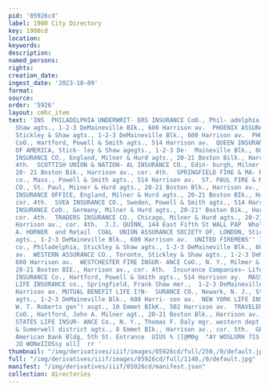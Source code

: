 ```yaml
---
pid: '05926cd'
label: 1900 City Directory
key: 1900cd
location: 
keywords: 
description: 
named_persons: 
rights: 
creation_date: 
ingest_date: '2023-10-09'
format: 
source: 
order: '5926'
layout: cmhc_item
text: 'INS  PHILADELPHIA UNDERWRIT- ERS INSURANCE CoO., Phil- adelphia, Stickley &
  Shaw agts., 1-2-3 DeMaineville BIk., 600 Harrison av.  PHOENIX ASSURANCE CO., London,
  Stickley & Shaw agts., 1-2-3 DeMaineville Blk., 600 Harrison av.  PHOENIX INSURANCE
  CoO., Hartford, Powell & Smith agts., 514 Harrison av.  QUEEN INSURANCE COM- PANY
  OF AMERICA, Stick- ley & Shaw agegts., 1-2-3 De-  Maineville Blk., 600 Harrison  av.  ROYAL
  INSURANCE CO., England, Milner & Hurd agts., 20-21 Boston Bilk., Harrison av., cor.
  4th.  SCOTTISH UNION & NATION- AL INSURANCE CO., Edin- burgh, Milner & Hurd agts.,
  20- 21 Boston Bik., Harrison av., cor. 4th.  SPRINGFIELD FIRE & MA- RINE INSURANCE
  co., Mass., Powell & Smith agts., 514 Harrison av.  ST. PAUL FIRE & MARINE INSURANCE
  CO., St. Paul, Miiner & Hurd agts., 20-21 Boston Blk., Harrison av., cor. 4th.  SUN
  INSURANCE OFFICE, England, Milner & Hurd agts., 20-21 Boston BIk., Harrison av.,
  cor. 4th.  SVEA INSURANCE CO., Sweden, Powell & Smith agts., 514 Harrison av.  THURINGIA
  INSURANCE CoO., Germany, Milner & Hurd agts., 20-21° Boston Bik., Harrison av.,
  cor. 4th.  TRADERS INSURANCE CO., Chicago, Milner & Hurd agts., 20-21 Boston Blk.,
  Harrison av., cor. 4th.  J.J. QUINN, 144 East Fifth St WALL PAP  Wholesale  EDWARD
  A. HORNER  and Retail  COAL  UNION ASSURANCE SOCIETY OF. LONDON, Stickley & Shaw
  agts., 1-2-3 DeMaineville Blk., 600 Harrison av.  UNITED FIREMENS'' INSUR- ANCE
  co., Philadelphia, Stickley & Shaw agts., 1-2-3 DeMaineville Blk., 600 Harri- son
  av.  WESTERN ASSURANCE CO., Toronto, Stickley & Shaw agts., 1-2-3 DeMaineville Blk.,
  600 Harrison av.  WESTCHESTER FIRE INSUR- ANCE CoO., N. Y., Milmer & Hurd agts.,
  20-21 Boston BIE., Harrison av., cor. 4th.  Insurance Companies— Life.  AETNA LIFE
  INSURANCE Co., Hartford, Powell & Smith agts., 514 Harrison ay.  MASSACHUSETTS MUTUAL
  LIFE INSURANCE co., Springfield, Frank Shaw mer.,  1-2-3 DeMaineville Blk., 600
  Harrison av. MUTUAL BENEFIT LIFE I!N-  SURANCE CO., Newark, N. J., Stickley & Shaw
  agts., 1-2-3 DeMaineville Blk., 600 Harri- son av.  NEW YORK LIFE INSURANCE co.,
  W. T. Roberts gen’! asgt., 10 Emmet BIkK., 502 Harrison av.  TRAVELERS INSURANCE
  CoO., Hartford, John A. Milner agt., 20-21 Boston Blk., Harrison av., cor. 4th.  UNITED
  STATES LIFE INSUR- ANCE Co., N. Y., Thomas F. Daly mgr. western dept., Ven- able
  & Sumerwell district agts., 8 Emmet BIk., Harrison av., cor. 5th.  GENERAL OFFICE:
  American Bank Bldg, 5th St. Entrance  UIUS % |[@M0g  "AY WOSLURH 71S ‘suey  ‘BllUd
  JO WONeIIOSsy all]  rr '
thumbnail: "/img/derivatives/iiif/images/05926cd/full/250,/0/default.jpg"
full: "/img/derivatives/iiif/images/05926cd/full/1140,/0/default.jpg"
manifest: "/img/derivatives/iiif/05926cd/manifest.json"
collection: directories
---
```

